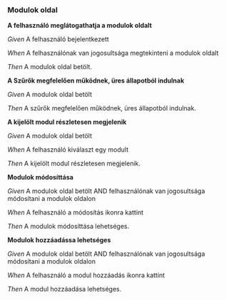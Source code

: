 ### Modulok oldal



**A felhasználó meglátogathatja a modulok oldalt**  

_Given_ A felhasználó bejelentkezett

_When_ A felhasználónak van jogosultsága megtekinteni a modulok oldalt

_Then_ A modulok oldal betölt.


**A Szűrők megfelelően működnek, üres állapotból indulnak**  

_Given_ A modulok oldal betölt

_Then_ A szűrők megfelelően működnek, üres állapotból indulnak.


**A kijelölt modul részletesen megjelenik**  

_Given_ A modulok oldal betölt

_When_ A felhasználó kiválaszt egy modult

_Then_ A kijelölt modul részletesen megjelenik.


**Modulok módosíttása**  

_Given_ A modulok oldal betölt AND felhasználónak van jogosultsága módosítani a modulok oldalon

_When_ A felhasználó a módosítás ikonra kattint

_Then_ A modulok módosíttása lehetséges.


**Modulok hozzáadássa lehetséges**  

_Given_ A modulok oldal betölt AND felhasználónak van jogosultsága módosítani a modulok oldalon

_When_ A felhasználó a modul hozzáadás ikonra kattint

_Then_ A modul hozzáadása lehetséges.
